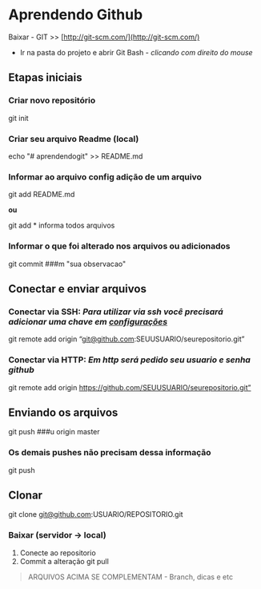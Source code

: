 # Aprendendo Github
 Baixar -  GIT >> [http://git-scm.com/](http://git-scm.com/)
- Ir na pasta do projeto e abrir Git Bash - _clicando com direito do mouse_

## Etapas iniciais 

### Criar novo repositório

git init

### Criar seu arquivo Readme (local)
 echo "# aprendendogit" >> README.md 

### Informar ao arquivo config adição de um arquivo
 git add README.md  

**ou**

 git add * informa todos arquivos 

### Informar o que foi alterado nos arquivos ou adicionados
 git commit ###m "sua observacao" 

## Conectar e enviar arquivos
### **Conectar via SSH:** _Para utilizar via ssh você precisará adicionar uma chave em [configurações](https://github.com/oscaringlez/aprendendogit/blob/master/Chaves.md)_
git remote add origin “git@github.com:SEUUSUARIO/seurepositorio.git” 


### **Conectar via HTTP:**   _Em http será pedido seu usuario e senha github_
git remote add origin https://github.com/SEUUSUARIO/seurepositorio.git” 

## Enviando os arquivos
git push ###u origin master 

### Os demais pushes não precisam dessa informação
git push 

## Clonar 
git clone git@github.com:USUARIO/REPOSITORIO.git 

### Baixar (servidor -> local)
1. Conecte ao repositorio
2. Commit a alteração
git pull 


> ARQUIVOS ACIMA SE COMPLEMENTAM - Branch, dicas e etc




